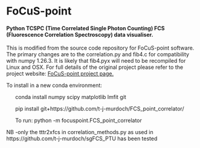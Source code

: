
<html>
<head>
</head>
<body>
<H1>FoCuS-point</H1>

<H4>Python TCSPC (Time Correlated Single Photon Counting) FCS (Fluorescence Correlation Spectroscopy)  data visualiser. </H4>

<p>This is modified from the source code repository for FoCuS-point software. The primary changes are to the correlation.py and fib4.c for compatibility with numpy 1.26.3. It is likely that fib4.pyx will need to be recompiled for Linux and OSX. For full details of the original project please refer to the project website: <a href="http://dwaithe.github.io/FCS_point_correlator/">FoCuS-point project page.</a><p>

<p> To install in a new conda environment:
<ol> conda install numpy scipy matplotlib lmfit git </ol>
<ol> pip install git+https://github.com/t-j-murdoch/FCS_point_correlator/ </ol>
<ol> To run: python -m focuspoint.FCS_point_correlator</ol>

<p>NB -only the tttr2xfcs in correlation_methods.py as used in https://github.com/t-j-murdoch/sgFCS_PTU has been tested</p>

</body>
</html>
